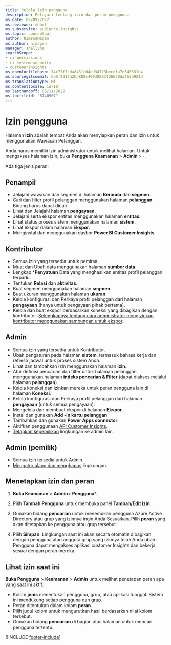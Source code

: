 ```yaml
---
title: Kelola izin pengguna
description: Pelajari tentang izin dan peran pengguna.
ms.date: 02/09/2022
ms.reviewer: mhart
ms.subservice: audience-insights
ms.topic: conceptual
author: NimrodMagen
ms.author: nimagen
manager: shellyha
searchScope:
- ci-permissions
- ci-system-security
- customerInsights
ms.openlocfilehash: 74c7ff7cda8431c04dd34713becefa7e346331b4
ms.sourcegitcommit: 6a5f4312a2bb808c40830863f26620daf65b921d
ms.translationtype: MT
ms.contentlocale: id-ID
ms.lasthandoff: 05/11/2022
ms.locfileid: "8740907"
---
```

# <a name="user-permissions"></a>Izin pengguna

Halaman **Izin** adalah tempat Anda akan menyiapkan peran dan izin untuk menggunakan Wawasan Pelanggan.

Anda harus memiliki izin administrator untuk melihat halaman. Untuk mengakses halaman izin, buka **Pengguna Keamanan** > **Admin** > **·**.

Ada tiga jenis peran:

## <a name="viewer"></a>Penampil

- Jelajahi wawasan dan segmen di halaman **Beranda** dan **segmen**.
- Cari dan filter profil pelanggan menggunakan halaman **pelanggan**. Bidang harus dapat dicari.
- Lihat dan Jelajahi halaman **pengayaan**.
- Jelajahi serta ekspor entitas menggunakan halaman **entitas**.
- Lihat status proses sistem menggunakan halaman **sistem**.
- Lihat ekspor dalam halaman **Ekspor**.
- Menginstal dan menggunakan dasbor **Power BI Customer Insights**.

## <a name="contributor"></a>Kontributor

- Semua izin yang tersedia untuk pemirsa.
- Muat dan Ubah data menggunakan halaman **sumber data**.
- Lengkap ***Penyatuan** Data yang menghasilkan entitas profil pelanggan terpadu.
- Tentukan **Relasi** dan **aktivitas**.
- Buat segmen menggunakan halaman **segmen**.
- Buat ukuran menggunakan halaman **ukuran**.
- Kelola konfigurasi dan Perkaya profil pelanggan dari halaman **pengayaan** (hanya untuk pengayaan pihak pertama).
- Kelola dan buat ekspor berdasarkan koneksi yang dibagikan dengan kontributor. [Selengkapnya tentang cara administrator mengizinkan kontributor menggunakan sambungan untuk ekspor](connections.md#allow-contributors-to-use-a-connection-for-exports).

## <a name="admin"></a>Admin

- Semua izin yang tersedia untuk Kontributor.
- Ubah pengaturan pada halaman **sistem**, termasuk bahasa kerja dan refresh jadwal untuk proses sistem Anda.
- Lihat dan tambahkan izin menggunakan halaman **izin**.
- Atur definisi pencarian dan filter untuk halaman pelanggan menggunakan halaman **indeks pencarian & Filter** (dapat diakses melalui halaman **pelanggan**).
- Kelola koneksi dan izinkan mereka untuk peran pengguna lain di halaman **Koneksi**.
- Kelola konfigurasi dan Perkaya profil pelanggan dari halaman **pengayaan** (untuk semua pengayaan).
- Mengelola dan membuat ekspor di halaman **Ekspor**.
- Instal dan gunakan **Add -in kartu pelanggan**.
- Tambahkan dan gunakan **Power Apps connector**.
- Aktifkan penggunaan [API Customer Insights](apis.md).
- [Tetapkan kepemilikan](manage-environments.md#change-the-owner-of-an-environment) lingkungan ke admin lain.

## <a name="admin-owner"></a>Admin (pemilik)

- Semua izin tersedia untuk Admin.
- [Mengatur ulang dan menghapus](manage-environments.md#reset-an-existing-environment) lingkungan.

## <a name="assign-roles-and-permissions"></a>Menetapkan izin dan peran

1. **Buka Keamanan** > **Admin**> **Pengguna***.

1. Pilih **Tambah Pengguna** untuk membuka panel **Tambah/Edit izin**.

1. Gunakan bidang **pencarian** untuk menemukan pengguna Azure Active Directory atau grup yang izinnya ingin Anda Sesuaikan. Pilih **peran** yang akan ditetapkan ke pengguna atau grup tersebut.

1. Pilih **Simpan**. Lingkungan saat ini akan secara otomatis dibagikan dengan pengguna atau anggota grup yang izinnya telah Anda ubah. Pengguna dapat mengakses aplikasi customer Insights dan bekerja sesuai dengan peran mereka.

## <a name="view-current-permissions"></a>Lihat izin saat ini

**Buka Pengguna** > **Keamanan** > **Admin** untuk melihat penetapan peran apa yang saat ini aktif.

- Kolom **jenis** menentukan pengguna, grup, atau aplikasi tunggal. Sistem ini mendukung setiap pengguna dan grup.
- Peran ditentukan dalam kolom **peran**.
- Pilih judul kolom untuk mengurutkan hasil berdasarkan nilai kolom tersebut.
- Gunakan bidang **pencarian** di bagian atas halaman untuk mencari pengguna tertentu.


[!INCLUDE [footer-include](includes/footer-banner.md)]
